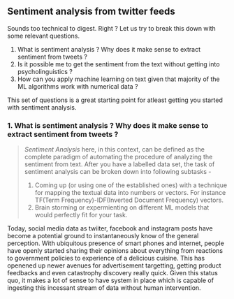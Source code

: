 ## Sentiment analysis from twitter feeds

Sounds too technical to digest. Right ? Let us try to break this down with some relevant questions.
1. What is sentiment analysis ? Why does it make sense to extract sentiment from tweets ?
2. Is it possible me to get the sentiment from the text without getting into psycholinguistics ?
3. How can you apply machine learning on text given that majority of the ML algorithms work with numerical data ?

This set of questions is a great starting point for atleast getting you started with sentiment analysis.

###  1. What is sentiment analysis ? Why does it make sense to extract sentiment from tweets ?
> *Sentiment Analysis* here, in this context, can be defined as the complete paradigm of automating the procedure of analyzing the sentiment from text. After you have a labelled data set, the task of sentiment analysis can be broken down into following subtasks -
> 1. Coming up (or using one of the established ones) with a  technique for mapping the textual data into numbers or vectors. For instance TF(Term Frequency)-IDF(Inverted Document Frequency) vectors.
> 2. Brain storming or expermienting on different ML models that would perfectly fit for your task.

Today, social media data as twiiter, facebook and instagram posts have become a potential ground to instantaneously know of the general perception. With ubiquitous presence of smart phones and internet, people have openly started sharing their opinions about everything from reactions to government policies to experience of a delicious cuisine. This has openened up newer avenues for advertisement targetting, getting product feedbacks and even catastrophy discovery really quick. Given this status quo, it makes a lot of sense to have system in place which is capable of ingesting this incessant stream of data without human intervention.

